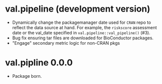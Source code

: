 # val.pipeline (development version)

* Dynamically change the packagemanager date used for `CRAN` repo to reflect the
data source at hand. For example, the `riskscore` assessment date or the val_date
specified in `val.pipeline::val_pipeline()` (#3).
* Bug fix ensuring tar files are downloaded for BioConductor packages.
* "Engage" secondary metric logic for non-CRAN pkgs

# val.pipline 0.0.0

* Package born.
